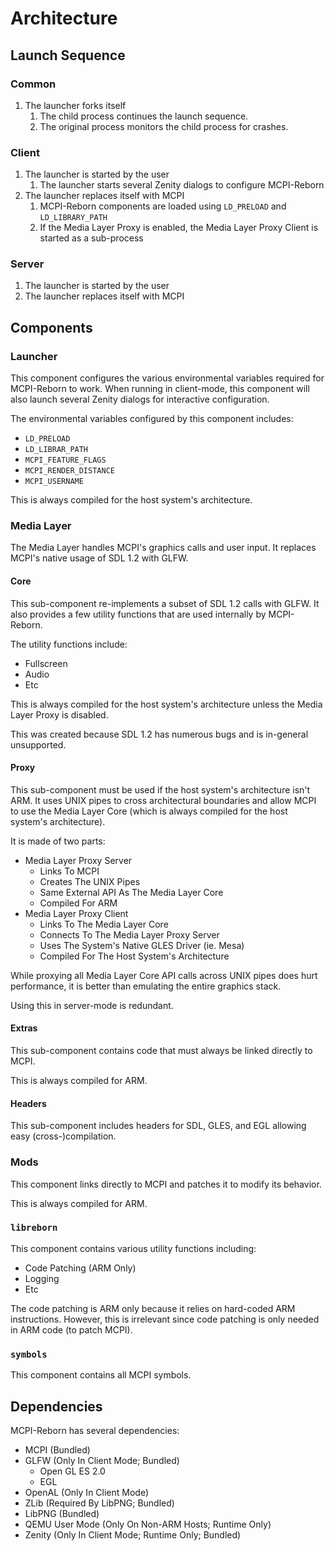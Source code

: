 # Architecture

## Launch Sequence

### Common
1. The launcher forks itself
   1. The child process continues the launch sequence.
   2. The original process monitors the child process for crashes.

### Client
1. The launcher is started by the user
   1. The launcher starts several Zenity dialogs to configure MCPI-Reborn
2. The launcher replaces itself with MCPI
   1. MCPI-Reborn components are loaded using ``LD_PRELOAD`` and ``LD_LIBRARY_PATH``
   2. If the Media Layer Proxy is enabled, the Media Layer Proxy Client is started as a sub-process

### Server
1. The launcher is started by the user
2. The launcher replaces itself with MCPI

## Components

### Launcher
This component configures the various environmental variables required for MCPI-Reborn to work. When running in client-mode, this component will also launch several Zenity dialogs for interactive configuration.

The environmental variables configured by this component includes:
* ``LD_PRELOAD``
* ``LD_LIBRAR_PATH``
* ``MCPI_FEATURE_FLAGS``
* ``MCPI_RENDER_DISTANCE``
* ``MCPI_USERNAME``

This is always compiled for the host system's architecture.

### Media Layer
The Media Layer handles MCPI's graphics calls and user input. It replaces MCPI's native usage of SDL 1.2 with GLFW.

#### Core
This sub-component re-implements a subset of SDL 1.2 calls with GLFW. It also provides a few utility functions that are used internally by MCPI-Reborn.

The utility functions include:
* Fullscreen
* Audio
* Etc

This is always compiled for the host system's architecture unless the Media Layer Proxy is disabled.

This was created because SDL 1.2 has numerous bugs and is in-general unsupported.

#### Proxy
This sub-component must be used if the host system's architecture isn't ARM. It uses UNIX pipes to cross architectural boundaries and allow MCPI to use the Media Layer Core (which is always compiled for the host system's architecture).

It is made of two parts:
* Media Layer Proxy Server
  * Links To MCPI
  * Creates The UNIX Pipes
  * Same External API As The Media Layer Core
  * Compiled For ARM
* Media Layer Proxy Client
  * Links To The Media Layer Core
  * Connects To The Media Layer Proxy Server
  * Uses The System's Native GLES Driver (ie. Mesa)
  * Compiled For The Host System's Architecture

While proxying all Media Layer Core API calls across UNIX pipes does hurt performance, it is better than emulating the entire graphics stack.

Using this in server-mode is redundant.

#### Extras
This sub-component contains code that must always be linked directly to MCPI.

This is always compiled for ARM.

#### Headers
This sub-component includes headers for SDL, GLES, and EGL allowing easy (cross-)compilation.

### Mods
This component links directly to MCPI and patches it to modify its behavior.

This is always compiled for ARM.

### ``libreborn``
This component contains various utility functions including:

* Code Patching (ARM Only)
* Logging
* Etc

The code patching is ARM only because it relies on hard-coded ARM instructions. However, this is irrelevant since code patching is only needed in ARM code (to patch MCPI).

### ``symbols``
This component contains all MCPI symbols.

## Dependencies
MCPI-Reborn has several dependencies:
* MCPI (Bundled)
* GLFW (Only In Client Mode; Bundled)
  * Open GL ES 2.0
  * EGL
* OpenAL (Only In Client Mode)
* ZLib (Required By LibPNG; Bundled)
* LibPNG (Bundled)
* QEMU User Mode (Only On Non-ARM Hosts; Runtime Only)
* Zenity (Only In Client Mode; Runtime Only; Bundled)
